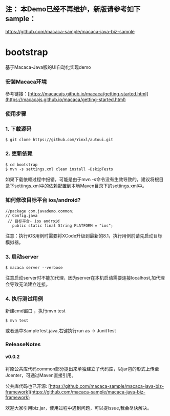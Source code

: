 
## 注： 本Demo已经不再维护，新版请参考如下sample：

https://github.com/macaca-sample/macaca-java-biz-sample


# bootstrap

基于Macaca-Java版的UI自动化实现demo

### 安装Macaca环境

参考链接：[https://macacajs.github.io/macaca/getting-started.html](https://macacajs.github.io/macaca/getting-started.html)

### 使用步骤

### 1. 下载源码

```
$ git clone https://github.com/Yinxl/autoui.git
```

### 2. 更新依赖

```
$ cd bootstrap
$ mvn -s settings.xml clean install -DskipTests
```

如果下载依赖过程中报错，可能是由于mvn -s命令没有生效导致的，建议将根目录下settings.xml中的依赖配置到本地Maven目录下的settings.xml中。

### 如何修改目标平台 ios/android?

```
//package com.javademo.common;
// Config.java
 // 目标平台- ios android 
   public static final String PLATFORM = "ios"; 
```
注意：执行iOS用例时需要将XCode升级到最新的8.1，执行用例前请先启动目标模拟器。

### 3. 启动server

```
$ macaca server --verbose
```

注意启动server时不能加代理，因为server在本机启动需要连接localhost,加代理会导致无法建立连接。

### 4. 执行测试用例

新建cmd窗口 ，执行mvn test
```
$ mvn test 
```

或者选中SampleTest.java,右键执行run as -> JunitTest

### ReleaseNotes

#### v0.0.2
将原公共库代码common部分提出来单独建立了代码库，以jar包的形式上传至Jcenter，可通过Maven直接引用。

公共库代码也已开源: [https://github.com/macaca-sample/macaca-java-biz-framework](https://github.com/macaca-sample/macaca-java-biz-framework)

欢迎大家引用biz.jar，使用过程中遇到问题，可以提issue,我会尽快解决。
